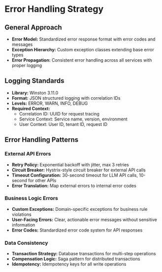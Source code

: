 # Error Handling Strategy

## General Approach
- **Error Model:** Standardized error response format with error codes and messages
- **Exception Hierarchy:** Custom exception classes extending base error types
- **Error Propagation:** Consistent error handling across all services with proper logging

## Logging Standards
- **Library:** Winston 3.11.0
- **Format:** JSON structured logging with correlation IDs
- **Levels:** ERROR, WARN, INFO, DEBUG
- **Required Context:**
  - Correlation ID: UUID for request tracing
  - Service Context: Service name, version, environment
  - User Context: User ID, tenant ID, request ID

## Error Handling Patterns

### External API Errors
- **Retry Policy:** Exponential backoff with jitter, max 3 retries
- **Circuit Breaker:** Hystrix-style circuit breaker for external API calls
- **Timeout Configuration:** 30-second timeout for LLM API calls, 10-second for other APIs
- **Error Translation:** Map external errors to internal error codes

### Business Logic Errors
- **Custom Exceptions:** Domain-specific exceptions for business rule violations
- **User-Facing Errors:** Clear, actionable error messages without sensitive information
- **Error Codes:** Standardized error code system for API responses

### Data Consistency
- **Transaction Strategy:** Database transactions for multi-step operations
- **Compensation Logic:** Saga pattern for distributed transactions
- **Idempotency:** Idempotency keys for all write operations
